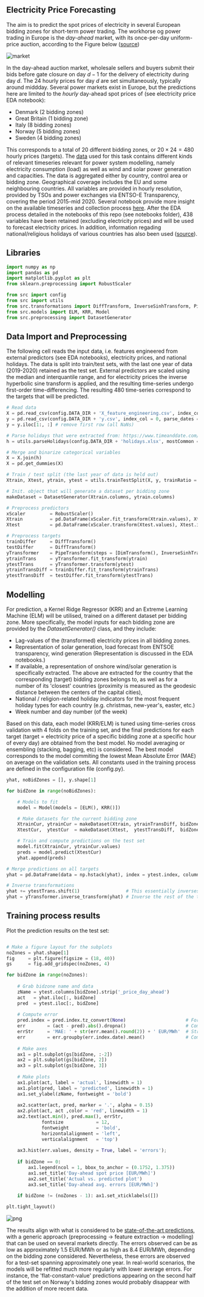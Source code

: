 ## Electricity Price Forecasting

The aim is to predict the spot prices of electricity in several European bidding zones for short-term power trading.
The workhorse og power trading in Europe is the *day-ahead* market, with its once-per-day uniform-price auction, according to the Figure below ([source](https://doi.org/10.1016/j.apenergy.2021.116983))

![market](./imm/market.PNG)

In the day-ahead auction market, wholesale sellers and buyers submit their bids before gate closure on day $d-1$ for the delivery of electricity during day $d$. The 24 hourly prices for day $d$ are set simultaneously, typically around middday.
Several power markets exist in Europe, but the predictions here are limited to the *hourly* day-ahead spot prices of (see electricity price EDA notebook):
* Denmark (2 bidding zones)
* Great Britain (1 bidding zone)
* Italy (8 bidding zones)
* Norway (5 bidding zones)
* Sweden (4 bidding zones)

This corresponds to a total of 20 different bidding zones, or $20 \times 24 = 480$ hourly prices (targets).
The [data](https://doi.org/10.25832/time_series/2020-10-06) used for this task contains different kinds of relevant timeseries relevant for power system modelling, namely electricity consumption (load) as well as wind and solar power generation and capacities. The data is aggregated either by country, control area or bidding zone. 
Geographical coverage includes the EU and some neighbouring countries. 
All variables are provided in hourly resolution, provided by TSOs and power exchanges via ENTSO-E Transparency, covering the period 2015-mid 2020. 
Several notebook provide more insight on the available timeseries and collection process [here](https://doi.org/10.25832/time_series/2020-10-06).
After the EDA process detailed in the notebooks of this repo (see notebooks folder), 438 variables have been retained (excluding electricity prices) and will be used to forecast electricity prices.
In addition, information regading national/religious holidays of various countries has also been used ([source](https://www.timeanddate.com/)).

## Libraries


```python
import numpy as np
import pandas as pd
import matplotlib.pyplot as plt
from sklearn.preprocessing import RobustScaler

from src import config
from src import utils
from src.transformations import DiffTransform, InverseSinhTransform, PipeTransform, DimTransform
from src.models import ELM, KRR, Model
from src.preprocessing import DatasetGenerator
```

## Data Import and Preprocessing

The following cell reads the input data, i.e. features engineered from external predictors (see EDA notebooks), electricity prices, and national holidays. The data is split into train/test sets, with the last one year of data (2019-2020) retained as the test set.
External predictors are scaled using the median and interquantile range, and for electricity prices the inverse hyperbolic sine transform is applied, and the resulting time-series undergo first-order time-differencing. The resulting 480 time-series correspond to the targets that will be predicted.



```python
# Read data
X = pd.read_csv(config.DATA_DIR + 'X_feature_engineering.csv', index_col = 0, parse_dates = True)
y = pd.read_csv(config.DATA_DIR + 'y.csv', index_col = 0, parse_dates = True)
y = y.iloc[1:, :] # remove first row (all NaNs)

# Parse holidays that were extracted from: https://www.timeanddate.com/ (accessed August 2022)
h = utils.parseHolidays(config.DATA_DIR + 'holidays.xlsx', mostCommon = 4)

# Merge and binarize categorical variables
X = X.join(h)
X = pd.get_dummies(X)

# Train / test split (the last year of data is held out)
Xtrain, Xtest, ytrain, ytest = utils.trainTestSplit(X, y, trainRatio = 4 / 5)

# Init. object that will generate a dataset per bidding zone
makeDataset = DatasetGenerator(Xtrain.columns, ytrain.columns)

# Preprocess predictors
xScaler         = RobustScaler()
Xtrain          = pd.DataFrame(xScaler.fit_transform(Xtrain.values), Xtrain.index, Xtrain.columns)
Xtest           = pd.DataFrame(xScaler.transform(Xtest.values), Xtest.index, Xtest.columns)

# Preprocess targets
trainDiffer     = DiffTransform()
testDiffer      = DiffTransform()
yTransformer    = PipeTransform(steps = [DimTransform(), InverseSinhTransform()])
ytrainTrans     = yTransformer.fit_transform(ytrain)
ytestTrans      = yTransformer.transform(ytest)
ytrainTransDiff = trainDiffer.fit_transform(ytrainTrans)
ytestTransDiff  = testDiffer.fit_transform(ytestTrans)
```

## Modelling

For prediction, a Kernel Ridge Regressor (KRR) and an Extreme Learning Machine (ELM) will be utilised, trained on a different dataset per bidding zone. 
More specifically, the model inputs for each bidding zone are provided by the *DatasetGenerator()* class, and they include:
* Lag-values of the (transformed) electricity prices in all bidding zones.
* Representation of solar generation, load forecast from ENTSOE transparency, wind generation (Representation is discussed in the EDA notebooks.)
* If available, a representation of onshore wind/solar generation is specifically extracted. The above are extracted for the country that the corresponding (target) bidding zones belongs to, as well as for a number of its 'closest' countries (proximity is measured as the geodesic distance between the centers of the capital cities),
* National / religion-related holiday indicators for the most frequent holiday types for each country (e.g. christmas, new-year's, easter, etc.)
* Week number and day number (of the week)

Based on this data, each model (KRR/ELM) is tuned using time-series cross validation with 4 folds on the training set, and the final predictions for each target (target = electricity price of a specific bidding zone at a specific hour of every day) are obtained from the best model. 
No model averaging or ensembling (stacking, bagging, etc) is considered. 
The best model corresponds to the model commiting the lowest Mean Absolute Error (MAE) on average on the validation sets.
All constants used in the training process are defined in the configuration file (config.py).


```python
yhat, noBidZones = [], y.shape[1]

for bidZone in range(noBidZones):

    # Models to fit
    model = Model(models = [ELM(), KRR()])

    # Make datasets for the current bidding zone
    XtrainCur, ytrainCur = makeDataset(Xtrain, ytrainTransDiff, bidZone)
    XtestCur,  ytestCur  = makeDataset(Xtest,  ytestTransDiff,  bidZone)

    # Train and compute predictions on the test set
    model.fit(XtrainCur, ytrainCur.values)
    preds = model.predict(XtestCur)
    yhat.append(preds)

# Merge predictions on all targets
yhat = pd.DataFrame(data = np.hstack(yhat), index = ytest.index, columns = ytest.columns)

# Inverse transformations
yhat += ytestTrans.shift(1)                 # This essentially inverses the diff() operation
yhat = yTransformer.inverse_transform(yhat) # Inverse the rest of the transformations (inverseSinh and dimAlign)
```

## Training process results

Plot the prediction results on the test set:


```python

# Make a figure layout for the subplots
noZones = yhat.shape[1]
fig     = plt.figure(figsize = (18, 40))
gs      = fig.add_gridspec(noZones, 4)

for bidZone in range(noZones):
    
    # Grab bidzone name and data
    zName = ytest.columns[bidZone].strip('_price_day_ahead')
    act   = yhat.iloc[:, bidZone]
    pred  = ytest.iloc[:, bidZone]
    
    # Compute error
    pred.index = pred.index.tz_convert(None)                      # Forget about time-zone (next line crashes otherwise)
    err        = (act - pred).abs().dropna()                      # Compute absolute error
    errStr     = 'MAE: ' + str(err.mean().round(2)) + ' EUR/MWh'  # String for plot
    err        = err.groupby(err.index.date).mean()               # Compute daily mean absolute error
    
    # Make axes
    ax1 = plt.subplot(gs[bidZone, :-2])
    ax2 = plt.subplot(gs[bidZone, 2])
    ax3 = plt.subplot(gs[bidZone, 3])
    
    # Make plots
    ax1.plot(act, label = 'actual', linewidth = 1)
    ax1.plot(pred, label = 'predicted', linewidth = 1)
    ax1.set_ylabel(zName, fontweight = 'bold')
    
    ax2.scatter(act, pred, marker = '.', alpha = 0.15)
    ax2.plot(act, act ,color = 'red', linewidth = 1)
    ax2.text(act.min(), pred.max(), errStr, 
             fontsize            = 12, 
             fontweight          = 'bold',
             horizontalalignment = 'left',
             verticalalignment   = 'top')
       
    ax3.hist(err.values, density = True, label = 'errors');
    
    if bidZone == 0:
        ax1.legend(ncol = 1, bbox_to_anchor = (0.1752, 1.375))
        ax1.set_title('Day-ahead spot price [EUR/MWh]')
        ax2.set_title('Actual vs. predicted plot')
        ax3.set_title('Day-ahead avg. errors [EUR/MWh]')
        
    if bidZone != (noZones - 1): ax1.set_xticklabels([])

plt.tight_layout()
```


    
![png](./imm/output_7_0.png)
    


The results align with what is considered to be  [state-of-the-art predictions](https://doi.org/10.1016/j.apenergy.2021.116983), with a generic approach (preprocessing -> feature extraction -> modelling) that can be used on several markets directly. The errors observed can be as low as approximately 1.5 EUR/MWh or as high as 8.4 EUR/MWh, depending on the bidding zone considered.
Nevertheless, these errors are observed for a test-set spanning approximately one year.
In real-world scenarios, the models will be refitted much more regularly with lower average errors.
For instance, the 'flat-constant-value' predictions appearing on the second half of the test set on Norway's bidding zones would probably disappear with the addition of more recent data.

